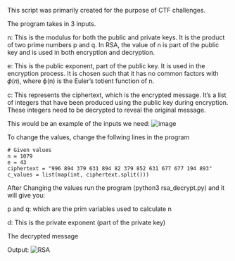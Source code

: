 This script was primarily created for the purpose of CTF challenges.

The program takes in 3 inputs.

n: This is the modulus for both the public and private keys. It is the product of two prime numbers 
p and q. In RSA, the value of n is part of the public key and is used in both encryption and decryption.

e: This is the public exponent, part of the public key. It is used in the encryption process. It is chosen such that it has no common factors with 𝜙(𝑛), where ϕ(n) is the Euler’s totient function of n.

c: This represents the ciphertext, which is the encrypted message. It’s a list of integers that have been produced using the public key during encryption. These integers need to be decrypted to reveal the original message.

This would be an example of the inputs we need:
![image](https://github.com/user-attachments/assets/1481b7c0-64fe-49d8-8181-e34c910f038d)

To change the values, change the follwing lines in the program
```
# Given values
n = 1079
e = 43
ciphertext = "996 894 379 631 894 82 379 852 631 677 677 194 893"
c_values = list(map(int, ciphertext.split()))
```

After Changing the values run the program (python3 rsa_decrypt.py) and it will give you:

p and q: which are the prim variables used to calculate n

d: This is the private exponent (part of the private key)

The decrypted message

Output:
![RSA](https://github.com/user-attachments/assets/c0fa7792-8d45-4cf2-ab0c-7c51a9a8abe9)
